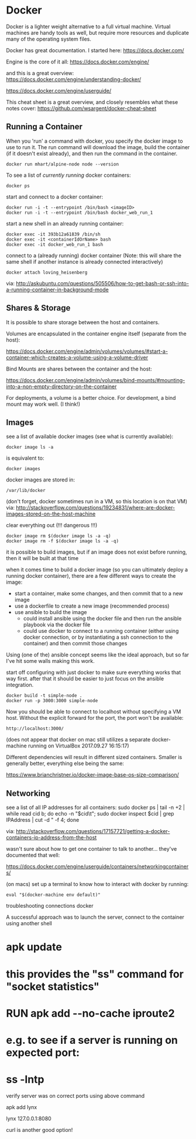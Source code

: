 # Docker

Docker is a lighter weight alternative to a full virtual machine.
Virtual machines are handy tools as well, but require more resources and duplicate many of the operating system files.

Docker has great documentation. I started here:
https://docs.docker.com/

Engine is the core of it all:
https://docs.docker.com/engine/

and this is a great overview:
https://docs.docker.com/engine/understanding-docker/

https://docs.docker.com/engine/userguide/

This cheat sheet is a great overview, and closely resembles what these notes cover:
https://github.com/wsargent/docker-cheat-sheet


## Running a Container

When you 'run' a command with docker, you specify the docker image to use to run it. The run command will download the image, build the container (if it doesn't exist already), and then run the command in the container.

    docker run mhart/alpine-node node --version

To see a list of *currently running* docker containers:

    docker ps
    
start and connect to a docker container:

    docker run -i -t --entrypoint /bin/bash <imageID>
    docker run -i -t --entrypoint /bin/bash docker_web_run_1

start a new shell in an already running container:

    docker exec -it 393b12a61839 /bin/sh
    docker exec -it <containerIdOrName> bash
    docker exec -it docker_web_run_1 bash


connect to a (already running) docker container (Note: this will share the same shell if another instance is already connected interactively)

    docker attach loving_heisenberg 


via:
http://askubuntu.com/questions/505506/how-to-get-bash-or-ssh-into-a-running-container-in-background-mode


## Shares & Storage

It is possible to share storage between the host and containers. 

Volumes are encapsulated in the container engine itself (separate from the host):

https://docs.docker.com/engine/admin/volumes/volumes/#start-a-container-which-creates-a-volume-using-a-volume-driver

Bind Mounts are shares between the container and the host:

https://docs.docker.com/engine/admin/volumes/bind-mounts/#mounting-into-a-non-empty-directory-on-the-container

For deployments, a volume is a better choice. For development, a bind mount may work well. (I think!)


## Images

see a list of available docker images (see what is currently available):

    docker image ls -a

is equivalent to:

    docker images

docker images are stored in:

    /var/lib/docker
    
(don't forget, docker sometimes run in a VM, so this location is on that VM)
via:
http://stackoverflow.com/questions/19234831/where-are-docker-images-stored-on-the-host-machine


clear everything out (!!! dangerous !!!)

    docker image rm $(docker image ls -a -q)
    docker image rm -f $(docker image ls -a -q)

it is possible to build images, but if an image does not exist before running, then it will be built at that time


when it comes time to build a docker image (so you can ultimately deploy a running docker container), there are a few different ways to create the image:

 - start a container, make some changes, and then commit that to a new image
 - use a dockerfile to create a new image (recommended process)
 - use ansible to build the image
    - could install ansible using the docker file and then run the ansible playbook via the docker file
    - could use docker to connect to a running container (either using docker connection, or by instantiating a ssh connection to the container) and then commit those changes

Using (one of the) ansible concept seems like the ideal approach, but so far I've hit some walls making this work.

start off configuring with just docker to make sure everything works that way first. after that it should be easier to just focus on the ansible integration. 

    docker build -t simple-node .
    docker run -p 3000:3000 simple-node

Now you should be able to connect to localhost without specifying a VM host. Without the explicit forward for the port, the port won't be available:

    http://localhost:3000/
    
(does not appear that docker on mac still utilizes a separate docker-machine running on VirtualBox 2017.09.27 16:15:17)


Different dependencies will result in different sized containers. Smaller is generally better, everything else being the same:

https://www.brianchristner.io/docker-image-base-os-size-comparison/

## Networking

see a list of all IP addresses for all containers:
sudo docker ps | tail -n +2 | while read cid b; do echo -n "$cid\t"; sudo docker inspect $cid | grep IPAddress | cut -d \" -f 4; done

via:
http://stackoverflow.com/questions/17157721/getting-a-docker-containers-ip-address-from-the-host


wasn't sure about how to get one container to talk to another...
they've documented that well:

https://docs.docker.com/engine/userguide/containers/networkingcontainers/

(on macs) set up a terminal to know how to interact with docker by running:

    eval "$(docker-machine env default)"


troubleshooting connections docker

A successful approach was to launch the server, connect to the container using another shell

# apk update
# this provides the "ss" command for "socket statistics"
# RUN apk add --no-cache iproute2
# e.g. to see if a server is running on expected port:
#    ss -lntp

verify server was on correct ports using above command

apk add lynx

lynx 127.0.0.1:8080


curl is another good option!
